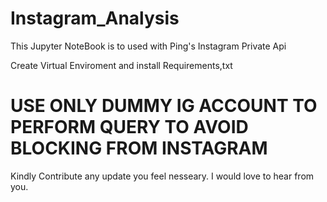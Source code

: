 # Instagram_Analysis

This Jupyter NoteBook is to used with Ping's Instagram Private Api

Create Virtual Enviroment and install Requirements,txt

# USE ONLY DUMMY IG ACCOUNT TO PERFORM QUERY TO AVOID BLOCKING FROM INSTAGRAM

Kindly Contribute any update you feel nesseary. I would love to hear from you.
